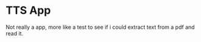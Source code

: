 # TTS App

Not really a app, more like a test to see if i could extract text from a pdf and read it.
